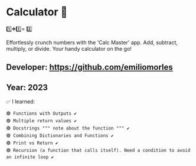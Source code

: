 # Calculator 👀
  1️⃣➕1️⃣= 2️⃣

Effortlessly crunch numbers with the 'Calc Master' app. 
Add, subtract, multiply, or divide.
Your handy calculator on the go!

## Developer: https://github.com/emiliomorles

## Year: 2023

✅ I learned:

    🟢 Functions with Outputs ✔️
    🟢 Multiple return values ✔️
    🟢 Docstrings """ note about the function """ ✔️
    🟢 Combining Dictionaries and Functions ✔️
    🟢 Print vs Return ✔️
    🟢 Recursion (a function that calls itself). Need a condition to avoid an infinite loop ✔️
